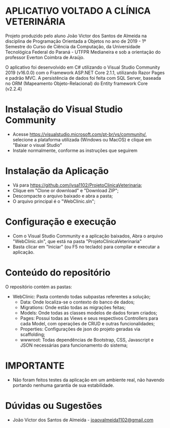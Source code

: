 # APLICATIVO VOLTADO A CLÍNICA VETERINÁRIA
Projeto produzido pelo aluno João Victor dos Santos de Almeida na disciplina de Programação Orientada a Objetos no ano de 2019 - 1º Semestre do Curso de Ciência da Computação, da Universidade Tecnológica Federal do Paraná - UTFPR Medianeira e sob a orientação do professor Everton Coimbra de Araújo.

O aplicativo foi desenvolvido em C# utilizando o Visual Studio Community 2019 (v16.0.0) com o Framework ASP.NET Core 2.1.1, utilizando Razor Pages e padrão MVC. A persistência de dados foi feita com SQL Server, baseada no ORM (Mapeamento Objeto-Relacional) do Entity framework Core (v2.2.4)

# Instalação do Visual Studio Community
* Acesse https://visualstudio.microsoft.com/pt-br/vs/community/, selecione a plataforma utilizada (Windows ou MacOS) e clique em "Baixar o visual Studio"
* Instale normalmente, conforme as instruções que seguirem

# Instalação da Aplicação
* Vá para https://github.com/jvsa1102/ProjetoClinicaVeterinaria;
* Clique em "Clone or download" e "Download ZIP";
* Descompacte o arquivo baixado e abra a pasta;
* O arquivo principal é o "WebClinic.sln";

# Configuração e execução
* Com o Visual Studio Community e a aplicação baixados, Abra o arquivo "WebClinic.sln", que está na pasta "ProjetoClinicaVeterinaria"
* Basta clicar em "Iniciar" (ou F5 no teclado) para compilar e executar a aplicação.

# Conteúdo do repositório
O repositório contém as pastas:
* WebClinic: Pasta contendo todas subpastas referentes a solução;
  * Data: Onde localiza-se o contexto do banco de dados;
  * Migrations: Onde estão todas as migrações feitas;
  * Models: Onde todas as classes modelos de dados foram criados;
  * Pages: Possui todas as Views e seus respectivos Controllers para cada Model, com operações de CRUD e outras funcionalidades;
  * Properties: Configurações de json do projeto geradas via scaffolding;
  * wwwroot: Todas dependências de Bootstrap, CSS, Javascript e JSON necessárias para funcionamento do sistema;
  

# IMPORTANTE
* Não foram feitos testes da aplicação em um ambiente real, não havendo portando nenhuma garantia de sua estabilidade.

# Dúvidas ou Sugestões
* João Victor dos Santos de Almeida - joaovalmeida1102@gmail.com
